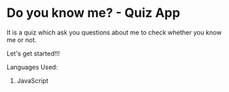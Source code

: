 # Do you know me? - Quiz App

It is a quiz which ask you questions about me to check whether you know me or not.

Let's get started!!!

Languages Used:
1. JavaScript